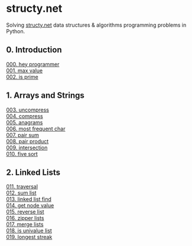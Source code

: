 # structy.net 

Solving [structy.net](https://structy.net/) data structures & algorithms programming problems in Python.

## 0. Introduction

[000. hey programmer](https://github.com/MoigeMatino/structy.net/tree/main/introduction/hey_programmer)   
[001. max value](https://github.com/MoigeMatino/structy.net/tree/main/introduction/max_value)  
[002. is prime](https://github.com/MoigeMatino/structy.net/tree/main/introduction/is_prime)  

## 1. Arrays and Strings

[003. uncompress](https://github.com/MoigeMatino/structy.net/tree/main/arrays_and_strings/uncompress)   
[004. compress](https://github.com/MoigeMatino/structy.net/tree/main/arrays_and_strings/compress)   
[005. anagrams](https://github.com/MoigeMatino/structy.net/tree/main/arrays_and_strings/anagrams)   
[006. most frequent char](https://github.com/MoigeMatino/structy.net/tree/main/arrays_and_strings/most_frequent_char)  
[007. pair sum](https://github.com/MoigeMatino/structy.net/tree/main/arrays_and_strings/pair_sum)    
[008. pair product](https://github.com/MoigeMatino/structy.net/tree/main/arrays_and_strings/pair_product)       
[009. intersection](https://github.com/MoigeMatino/structy.net/tree/main/arrays_and_strings/intersection)  
[010. five sort](https://github.com/MoigeMatino/structy.net/tree/main/arrays_and_strings/five_sort)  

## 2. Linked Lists  

[011. traversal](https://github.com/MoigeMatino/structy.net/tree/main/linked_lists/traversal)  
[012. sum list](https://github.com/MoigeMatino/structy.net/tree/main/linked_lists/sum_list)  
[013. linked list find](https://github.com/MoigeMatino/structy.net/tree/main/linked_lists/linked_list_find)  
[014. get node value](https://github.com/MoigeMatino/structy.net/tree/main/linked_lists/get_node_value)  
[015. reverse list](https://github.com/MoigeMatino/structy.net/tree/main/linked_lists/reverse_linked_list)  
[016. zipper lists](https://github.com/MoigeMatino/structy.net/tree/main/linked_lists/zipper_lists)    
[017. merge lists](https://github.com/MoigeMatino/structy.net/tree/main/linked_lists/merge_lists)  
[018. is univalue list]()  
[019. longest streak]()  





